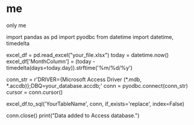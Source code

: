 # me
only me


import pandas as pd
import pyodbc
from datetime import datetime, timedelta

excel_df = pd.read_excel("your_file.xlsx")
today = datetime.now()
excel_df['MonthColumn'] = (today - timedelta(days=today.day)).strftime('%m/%d/%y')

conn_str = r'DRIVER={Microsoft Access Driver (*.mdb, *.accdb)};DBQ=your_database.accdb;'
conn = pyodbc.connect(conn_str)
cursor = conn.cursor()

excel_df.to_sql('YourTableName', conn, if_exists='replace', index=False)

conn.close()
print("Data added to Access database.")
